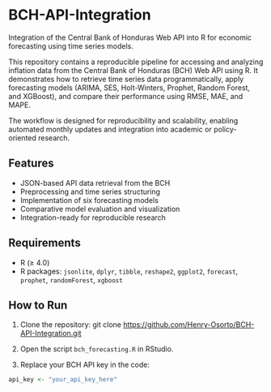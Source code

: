 # BCH-API-Integration

Integration of the Central Bank of Honduras Web API into R for economic forecasting using time series models.

This repository contains a reproducible pipeline for accessing and analyzing inflation data from the Central Bank of Honduras (BCH) Web API using R. It demonstrates how to retrieve time series data programmatically, apply forecasting models (ARIMA, SES, Holt-Winters, Prophet, Random Forest, and XGBoost), and compare their performance using RMSE, MAE, and MAPE.

The workflow is designed for reproducibility and scalability, enabling automated monthly updates and integration into academic or policy-oriented research.

## Features

- JSON-based API data retrieval from the BCH
- Preprocessing and time series structuring
- Implementation of six forecasting models
- Comparative model evaluation and visualization
- Integration-ready for reproducible research

## Requirements

- R (≥ 4.0)
- R packages: `jsonlite`, `dplyr`, `tibble`, `reshape2`, `ggplot2`, `forecast`, `prophet`, `randomForest`, `xgboost`

## How to Run

1. Clone the repository:
git clone https://github.com/Henry-Osorto/BCH-API-Integration.git


2. Open the script `bch_forecasting.R` in RStudio.

3. Replace your BCH API key in the code:
```r
api_key <- "your_api_key_here"

